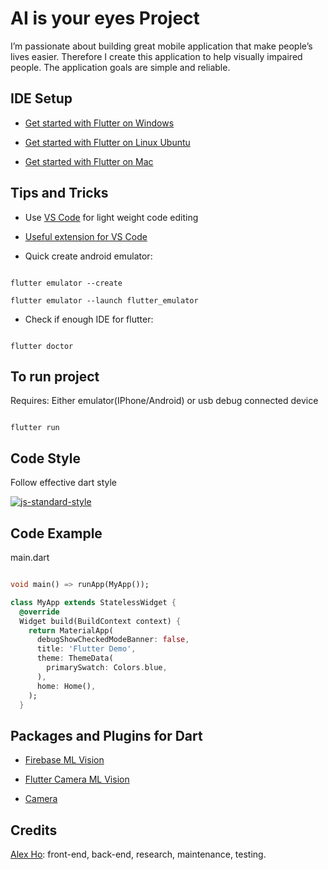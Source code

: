 # AI is your eyes Project

I’m passionate about building great mobile application that make people’s lives easier. Therefore I create this application to help visually impaired people. 
The application goals are simple and reliable.

## IDE Setup

- [Get started with Flutter on Windows](https://medium.com/fnplus/setting-up-flutter-for-windows-ca2c5e643fdf)

- [Get started with Flutter on Linux Ubuntu](https://link.medium.com/wnUcqyGaUZ)

- [Get started with Flutter on Mac](https://medium.com/@sethladd/installing-flutter-on-a-mac-13a26340f80a)

## Tips and Tricks

- Use [VS Code](https://code.visualstudio.com/) for light weight code editing

- [Useful extension for VS Code](https://medium.com/flutter-community/must-have-vs-code-extensions-for-working-with-flutter-e31a421b9c68)

- Quick create android emulator:

```

flutter emulator --create

flutter emulator --launch flutter_emulator

```

- Check if enough IDE for flutter:

```

flutter doctor

```

## To run project

Requires: Either emulator(IPhone/Android) or usb debug connected device  

```

flutter run

```

## Code Style

Follow effective dart style

[![js-standard-style](https://img.shields.io/badge/code%20style-standard-brightgreen.svg?style=flat)](https://dart.dev/guides/language/effective-dart/style)

## Code Example

main.dart

```dart

void main() => runApp(MyApp());

class MyApp extends StatelessWidget {
  @override
  Widget build(BuildContext context) {
    return MaterialApp(
      debugShowCheckedModeBanner: false,
      title: 'Flutter Demo',
      theme: ThemeData(
        primarySwatch: Colors.blue,
      ),
      home: Home(),
    );
  }

```

## Packages and Plugins for Dart

- [Firebase ML Vision](https://pub.dev/packages/firebase_ml_vision)

- [Flutter Camera ML Vision](https://pub.dev/packages/flutter_camera_ml_vision)

- [Camera](https://pub.dev/packages/camera)


## Credits

[Alex Ho](https://github.com/hho114): front-end, back-end, research, maintenance, testing.
